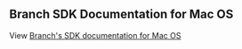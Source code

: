 ## Branch SDK Documentation for Mac OS

View [Branch's SDK documentation for Mac OS](https://help.branch.io/developers-hub/docs/mac-os-sdk-overview)
